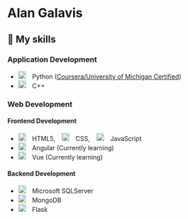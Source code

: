 # Alan Galavis

## 🔧 My skills 
### Application Development
- <img height="18" width="18" src="https://skillicons.dev/icons?i=python" /> Python ([Coursera/University of Michigan Certified](https://www.coursera.org/account/accomplishments/specialization/certificate/89GEQ6MFQ39Q))
- <img height="18" width="18" src="https://skillicons.dev/icons?i=cpp" /> C++
### Web Development
#### Frontend Development
- <img height="18" width="18" src="https://skillicons.dev/icons?i=html" /> HTML5, <img height="18" width="18" src="https://skillicons.dev/icons?i=css" /> CSS, <img height="18" width="18" src="https://skillicons.dev/icons?i=js" /> JavaScript
- <img height="18" width="18" src="https://skillicons.dev/icons?i=angular" /> Angular (Currently learning)
- <img height="18" width="18" src="https://skillicons.dev/icons?i=vue" /> Vue (Currently learning)

#### Backend Development
- <img height="18" width="18" src="https://user-images.githubusercontent.com/4249331/52232852-e2c4f780-28bd-11e9-835d-1e3cf3e43888.png" /> Microsoft SQLServer
- <img height="18" width="18" src="https://skillicons.dev/icons?i=mongodb" /> MongoDB
- <img height="18" width="18" src="https://skillicons.dev/icons?i=flask" /> Flask
<!--
**alanegd/alanegd** is a ✨ _special_ ✨ repository because its `README.md` (this file) appears on your GitHub profile.

Here are some ideas to get you started:

- 🔭 I’m currently working on ...
- 🌱 I’m currently learning ...
- 👯 I’m looking to collaborate on ...
- 🤔 I’m looking for help with ...
- 💬 Ask me about ...
- 📫 How to reach me: ...
- ⚡ Fun fact: ...
-->
